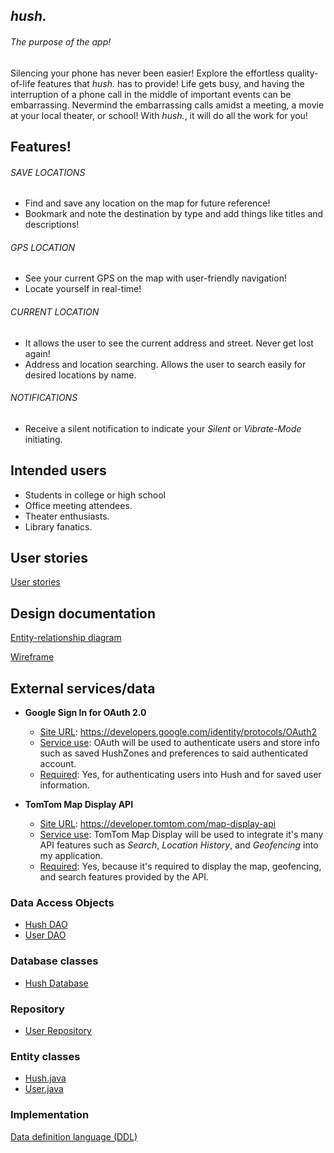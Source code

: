 ## *hush.*

###### The purpose of the app!

Silencing your phone has never been easier! Explore the effortless quality-of-life features that *hush.* has to provide! Life gets busy, and having the interruption of a phone call in the middle of important events can be embarrassing. Nevermind the embarrassing calls amidst a meeting, a movie at your local theater, or school! With *hush.*, it will do all the work for you!
 
## Features!
 
###### SAVE LOCATIONS
 - Find and save any location on the map for future reference!
 - Bookmark and note the destination by type and add things like titles and descriptions!
 
###### GPS LOCATION
 - See your current GPS on the map with user-friendly navigation!
 - Locate yourself in real-time!
 
###### CURRENT LOCATION
 - It allows the user to see the current address and street. Never get lost again!
 - Address and location searching. Allows the user to search easily for desired locations by name.
 
###### NOTIFICATIONS
 - Receive a silent notification to indicate your *Silent* or *Vibrate-Mode* initiating.

## Intended users

 * Students in college or high school
 * Office meeting attendees.
 * Theater enthusiasts.
 * Library fanatics.
 
## User stories  
[User stories](user-stories.md)

## Design documentation
[Entity-relationship diagram](erd.md)

[Wireframe](wire-frame.md)

## External services/data

* <b>Google Sign In for OAuth 2.0</b>

    * <u>Site URL</u>: https://developers.google.com/identity/protocols/OAuth2
    * <u>Service use</u>: OAuth will be used to authenticate users and store info such as saved HushZones and preferences to said authenticated account.
    * <u>Required</u>: Yes, for authenticating users into Hush and for saved user information.
    
* <b>TomTom Map Display API</b> 

    * <u>Site URL</u>: https://developer.tomtom.com/map-display-api
    * <u>Service use</u>: TomTom Map Display will be used to integrate it's many API features such as <i>Search</i>, <i>Location History</i>, and <i>Geofencing</i> into my application.
    * <u>Required</u>: Yes, because it's required to display the map, geofencing, and search features provided by the API.
    
### Data Access Objects

* [Hush DAO](https://github.com/Vexurion/hush/blob/master/app/src/main/java/edu/cnm/deepdive/hush/model/dao/HushDao.java)
* [User DAO](https://github.com/Vexurion/hush/blob/master/app/src/main/java/edu/cnm/deepdive/hush/model/dao/UserDao.java)

### Database classes

* [Hush Database](https://github.com/Vexurion/hush/blob/master/app/src/main/java/edu/cnm/deepdive/hush/services/HushDatabase.java)

### Repository

* [User Repository](https://github.com/Vexurion/hush/blob/master/app/src/main/java/edu/cnm/deepdive/hush/model/repository/UserRepository.java)

### Entity classes

* [Hush.java](https://github.com/Vexurion/hush/blob/master/app/src/main/java/edu/cnm/deepdive/hush/model/entity/Hush.java)
* [User.java](https://github.com/Vexurion/hush/blob/master/app/src/main/java/edu/cnm/deepdive/hush/model/entity/User.java)

### Implementation

[Data definition language (DDL)](ddl.md)